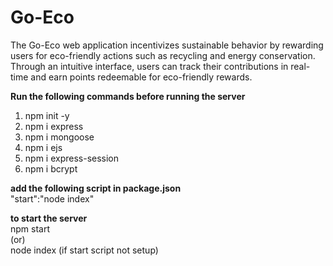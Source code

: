 # Go-Eco
The Go-Eco web application incentivizes sustainable behavior by rewarding users for eco-friendly actions such as recycling and energy conservation. Through an intuitive interface, users can track their contributions in real-time and earn points redeemable for eco-friendly rewards.

**Run the following commands before running the server**<br>
1) npm init -y<br>
2) npm i express<br>
3) npm i mongoose<br>
4) npm i ejs<br>
5) npm i express-session<br>
6) npm i bcrypt<br>

**add the following script in package.json**<br>
"start":"node index"

**to start the server**<br>
npm start<br>
(or)<br>
node index (if start script not setup)
